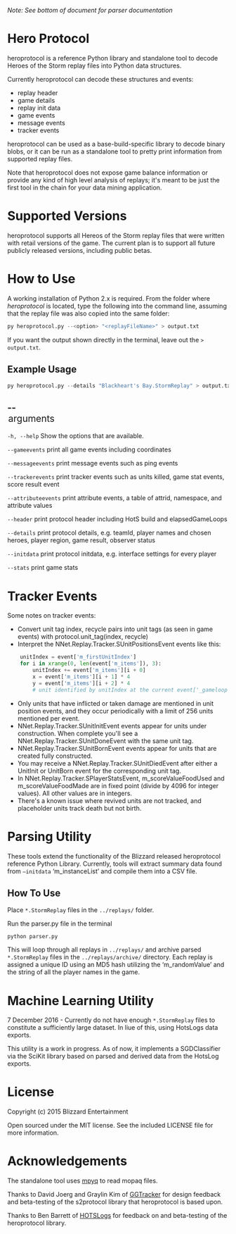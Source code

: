 _Note: See bottom of document for parser documentation_

# Hero Protocol

heroprotocol is a reference Python library and standalone tool to decode Heroes of the Storm replay files into Python data structures.

Currently heroprotocol can decode these structures and events:
* replay header
* game details
* replay init data
* game events
* message events
* tracker events

heroprotocol can be used as a base-build-specific library to decode binary blobs, or it can be run as a standalone tool to pretty print information from supported replay files.

Note that heroprotocol does not expose game balance information or provide any kind of high level analysis of replays; it's meant
to be just the first tool in the chain for your data mining application.

# Supported Versions

heroprotocol supports all Hereos of the Storm replay files that were written with retail versions of the game. The current plan is to support all future publicly released versions, including public betas.

# How to Use

A working installation of Python 2.x is required. From the folder where *heroprotocol* is located, type the following into the command line, assuming that the replay file was also copied into the same folder:
```python
py heroprotocol.py --<option> "<replayFileName>" > output.txt
```

If you want the output shown directly in the terminal, leave out the `> output.txt`.

## Example Usage

```python
py heroprotocol.py --details "Blackheart's Bay.StormReplay" > output.txt
```

## --<option> arguments

`-h, --help` Show the options that are available.

`--gameevents` print all game events including coordinates

`--messageevents` print message events such as ping events

`--trackerevents` print tracker events such as units killed, game stat events, score result event

`--attributeevents` print attribute events, a table of attrid, namespace, and attribute values

`--header` print protocol header including HotS build and elapsedGameLoops

`--details` print protocol details, e.g. teamId, player names and chosen heroes, player region, game result, observer status

`--initdata` print protocol initdata, e.g. interface settings for every player

`--stats` print game stats


# Tracker Events

Some notes on tracker events:
* Convert unit tag index, recycle pairs into unit tags (as seen in game events) with protocol.unit_tag(index, recycle)
* Interpret the NNet.Replay.Tracker.SUnitPositionsEvent events like this:

```python
    unitIndex = event['m_firstUnitIndex']
    for i in xrange(0, len(event['m_items']), 3):
        unitIndex += event['m_items'][i + 0]
        x = event['m_items'][i + 1] * 4
        y = event['m_items'][i + 2] * 4
        # unit identified by unitIndex at the current event['_gameloop'] time is at approximate position (x, y)
```
* Only units that have inflicted or taken damage are mentioned in unit position events, and they occur periodically with a limit of 256 units mentioned per event.
* NNet.Replay.Tracker.SUnitInitEvent events appear for units under construction. When complete you'll see a NNet.Replay.Tracker.SUnitDoneEvent with the same unit tag.
* NNet.Replay.Tracker.SUnitBornEvent events appear for units that are created fully constructed.
* You may receive a NNet.Replay.Tracker.SUnitDiedEvent after either a UnitInit or UnitBorn event for the corresponding unit tag.
* In NNet.Replay.Tracker.SPlayerStatsEvent, m_scoreValueFoodUsed and m_scoreValueFoodMade are in fixed point (divide by 4096 for integer values). All other values are in integers.
* There's a known issue where revived units are not tracked, and placeholder units track death but not birth.

# Parsing Utility

These tools extend the functionality of the Blizzard released heroprotocol reference Python Library.  Currently, tools will extract summary data found from `—initdata` ‘m_instanceList’ and compile them into a CSV file. 

## How To Use

Place `*.StormReplay` files in the `../replays/` folder.

Run the parser.py file in the terminal

`python parser.py`

This will loop through all replays in `../replays/` and archive parsed `*.StormReplay` files in the `../replays/archive/` directory. Each replay is assigned a unique ID using an MD5 hash utilizing the ‘m_randomValue’ and the string of all the player names in the game.

# Machine Learning Utility

7 December 2016 - Currently do not have enough `*.StormReplay` files to constitute a sufficiently large dataset.  In liue of this, using HotsLogs data exports.

This utility is a work in progress.  As of now, it implements a SGDClassifier via the SciKit library based on parsed and derived data from the HotsLog exports.

# License

Copyright (c) 2015 Blizzard Entertainment

Open sourced under the MIT license. See the included LICENSE file for more information.

# Acknowledgements

The standalone tool uses [mpyq](https://github.com/eagleflo/mpyq) to read mopaq files.

Thanks to David Joerg and Graylin Kim of [GGTracker](http://www.ggtracker.com) for design feedback and beta-testing of the s2protocol library that heroprotocol is based upon.

Thanks to Ben Barrett of [HOTSLogs](http://www.hotslogs.com) for feedback on and beta-testing of the heroprotocol library.
